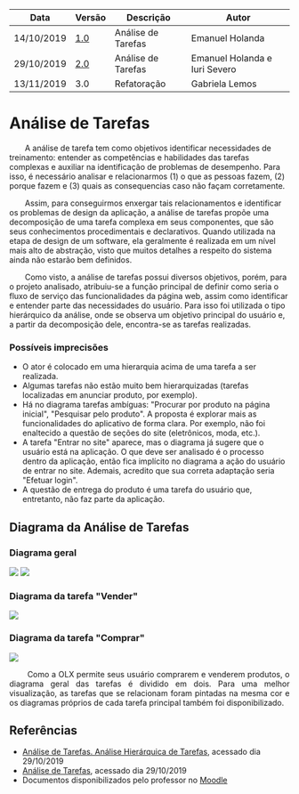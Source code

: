 | Data | Versão | Descrição | Autor |
| --- | --- | --- | --- |
| 14/10/2019 | [1.0](analise_de_tarefas_v1.md) | Análise de Tarefas | Emanuel Holanda |
| 29/10/2019 | [2.0](analise_de_tarefas_v2.md) | Análise de Tarefas | Emanuel Holanda e Iuri Severo |
| 13/11/2019 | 3.0 | Refatoração        | Gabriela Lemos                |

# Análise de Tarefas
<p align=”justify”> &emsp;&emsp;A análise de tarefa tem como objetivos 	identificar necessidades de treinamento: entender as competências e habilidades das tarefas complexas e auxiliar na identificação de problemas de desempenho. Para isso, é necessário analisar e relacionarmos (1) o que as pessoas fazem, (2) porque fazem e (3) quais as consequencias caso não façam corretamente. </p>
<p align=”justify”> &emsp;&emsp;Assim, para conseguirmos enxergar tais relacionamentos e identificar os problemas de design da aplicação, a análise de tarefas propõe uma decomposição de uma tarefa complexa em seus componentes, que são seus conhecimentos procedimentais e declarativos. Quando utilizada na etapa de design de um software, ela geralmente é realizada em um nível mais alto de abstração, visto que muitos detalhes a respeito do sistema ainda não estarão bem definidos.</p>
<p align=”justify”> &emsp;&emsp;Como visto, a análise de tarefas possui diversos objetivos, porém, para o projeto analisado, atribuiu-se a função principal de definir como seria o fluxo de serviço das funcionalidades da página web, assim como identificar e entender parte das necessidades do usuário. Para isso foi utilizada o tipo hierárquico da análise, onde se observa um objetivo principal do usuário e, a partir da decomposição dele, encontra-se as tarefas realizadas.
</p>

### Possíveis imprecisões

* O ator é colocado em uma hierarquia acima de uma tarefa a ser realizada.
* Algumas tarefas não estão muito bem hierarquizadas (tarefas localizadas em anunciar produto, por exemplo). 
* Há no diagrama tarefas ambíguas: "Procurar por produto na página inicial", "Pesquisar pelo produto". A proposta é explorar mais as funcionalidades do aplicativo de forma clara. Por exemplo, não foi enaltecido a questão de seções do site (eletrônicos, moda, etc.).
* A tarefa "Entrar no site" aparece, mas o diagrama já sugere que o usuário está na aplicação. O que deve ser analisado é o processo dentro da aplicação, então fica implícito no diagrama a ação do usuário de entrar no site. Ademais, acredito que sua correta adaptação seria "Efetuar login".
* A questão de entrega do produto é uma tarefa do usuário que, entretanto, não faz parte da aplicação.

## **Diagrama da Análise de Tarefas**

### Diagrama geral
![](https://user-images.githubusercontent.com/43069991/68847033-b9d35d80-06ac-11ea-8dd2-01e4d0e705b5.png)
![](https://user-images.githubusercontent.com/43069991/68845971-09188e80-06ab-11ea-9b9a-0e9aba214864.png)

### Diagrama da tarefa "Vender"
![](https://user-images.githubusercontent.com/43069991/68846992-a58f6080-06ac-11ea-97d0-77603ef44709.png)

### Diagrama da tarefa "Comprar"
![](https://user-images.githubusercontent.com/43069991/68845914-f1410a80-06aa-11ea-9248-1363d00e0483.png)

<p align="justify"> &emsp;&emsp;
Como a OLX permite seus usuário comprarem e venderem produtos, o diagrama geral das tarefas é dividido em dois. Para uma melhor visualização, as tarefas que se relacionam foram pintadas na mesma cor e os diagramas próprios de cada tarefa principal também foi disponibilizado.
</p>


## Referências
* [Análise de Tarefas. Análise Hierárquica de Tarefas](https://docplayer.com.br/13376795-Analise-de-tarefas-analise-hierarquica-de-tarefas.html), acessado dia 29/10/2019
* [Análise de Tarefas](https://www.portaleducacao.com.br/conteudo/artigos/enem/analise-de-tarefas/19733), acessado dia 29/10/2019
* Documentos disponibilizados pelo professor no [Moodle](https://aprender.ead.unb.br/course/view.php?id=2608)
